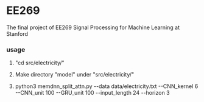 # EE269
The final project of EE269 Signal Processing for Machine Learning at Stanford

### usage

1. "cd src/electricity/"

2. Make directory "model" under "src/electricity/"

3. python3 memdnn_split_attn.py --data data/electricity.txt --CNN_kernel 6 --CNN_unit 100 --GRU_unit 100 --input_length 24 --horizon 3
